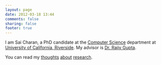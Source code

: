 ```yaml
---
layout: page
date: 2012-03-18 13:44
comments: false
sharing: false
footer: true
---
```


I am Sai Charan, a PhD candidate at the [Computer Science](http://www.cs.ucr.edu) department at [University of California, Riverside](http://www.ucr.edu). My advisor is [Dr. Rajiv Gupta](http://www.cs.ucr.edu/~gupta).

You can read my [thoughts](http://www.cs.ucr.edu/~scharan/blog) [about](http://www.cs.ucr.edu/~scharan/about) [research](http://www.cs.ucr.edu/~scharan/about).
